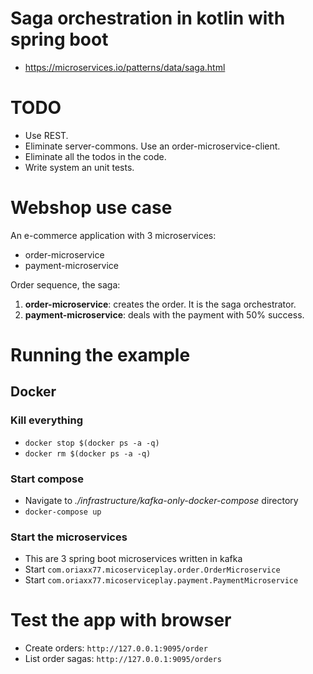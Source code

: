 # Saga orchestration in kotlin with spring boot
* https://microservices.io/patterns/data/saga.html

# TODO 
- Use REST.
- Eliminate server-commons. Use an order-microservice-client.
- Eliminate all the todos in the code.
- Write system an unit tests.

# Webshop use case
An e-commerce application with 3 microservices:
* order-microservice
* payment-microservice

Order sequence, the saga:
1. **order-microservice**: creates the order. It is the saga orchestrator.
2. **payment-microservice**: deals with the payment with 50% success.



# Running the example

## Docker
### Kill everything
* `docker stop $(docker ps -a -q)`
* `docker rm $(docker ps -a -q)`
### Start compose
* Navigate to *./infrastructure/kafka-only-docker-compose* directory
* `docker-compose up`
### Start the microservices
* This are 3 spring boot microservices written in kafka
* Start `com.oriaxx77.micoserviceplay.order.OrderMicroservice`
* Start `com.oriaxx77.micoserviceplay.payment.PaymentMicroservice`


# Test the app with browser
* Create orders: `http://127.0.0.1:9095/order`
* List order sagas: `http://127.0.0.1:9095/orders`


